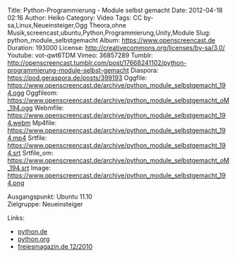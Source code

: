 Title: Python-Programmierung - Module selbst gemacht
Date: 2012-04-18 02:16
Author: Heiko
Category: Video
Tags: CC by-sa,Linux,Neueinsteiger,Ogg Theora,ohne Musik,screencast,ubuntu,Python,Programmierung,Unity,Module
Slug: python_module_selbstgemacht
Album: https://www.openscreencast.de
Duration: 193000
License: http://creativecommons.org/licenses/by-sa/3.0/
Youtube: vot-qwt6TDM
Vimeo: 36857289
Tumblr: http://openscreencast.tumblr.com/post/17668241102/python-programmierung-module-selbst-gemacht
Diaspora: https://pod.geraspora.de/posts/399193
Oggfile: https://www.openscreencast.de/archive/python_module_selbstgemacht_194.ogg
Oggfileom: https://www.openscreencast.de/archive/python_module_selbstgemacht_oM_194.ogg
Webmfile: https://www.openscreencast.de/archive/python_module_selbstgemacht_194.webm
Mp4file: https://www.openscreencast.de/archive/python_module_selbstgemacht_194.mp4
Srtfile: https://www.openscreencast.de/archive/python_module_selbstgemacht_194.srt
Srtfile_om: https://www.openscreencast.de/archive/python_module_selbstgemacht_oM_194.srt
Image: https://www.openscreencast.de/archive/python_module_selbstgemacht_194.png

Ausgangspunkt: Ubuntu 11.10  
Zielgruppe: Neueinsteiger  

Links:

  * [python.de](http://www.python.de "Link zu Python.de" )
  * [python.org](http://www.python.org "Link zu Python.org" )
  * [freiesmagazin.de 12/2010](http://www.freiesmagazin.de/freiesMagazin-2010-12 "Link zu freiesmagazin.de" )

